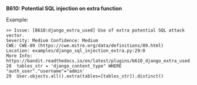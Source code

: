 **B610: Potential SQL injection on extra function**

Example:

<!-- -->

    >> Issue: [B610:django_extra_used] Use of extra potential SQL attack vector.
    Severity: Medium Confidence: Medium
    CWE: CWE-89 (https://cwe.mitre.org/data/definitions/89.html)
    Location: examples/django_sql_injection_extra.py:29:0
    More Info: https://bandit.readthedocs.io/en/latest/plugins/b610_django_extra_used.html
    28  tables_str = 'django_content_type" WHERE "auth_user"."username"="admin'
    29  User.objects.all().extra(tables=[tables_str]).distinct()
